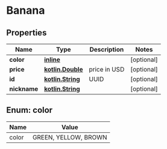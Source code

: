 # Banana

## Properties
Name | Type | Description | Notes
------------ | ------------- | ------------- | -------------
**color** | [**inline**](#ColorEnum) |  |  [optional]
**price** | [**kotlin.Double**](.md) | price in USD |  [optional]
**id** | [**kotlin.String**](.md) | UUID |  [optional]
**nickname** | [**kotlin.String**](.md) |  |  [optional]

<a name="ColorEnum"></a>
## Enum: color
Name | Value
---- | -----
color | GREEN, YELLOW, BROWN
